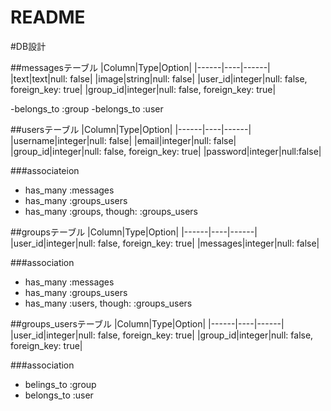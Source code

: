 # README

#DB設計

##messagesテーブル
|Column|Type|Option|
|------|----|------|
|text|text|null: false|
|image|string|null: false|
|user_id|integer|null: false, foreign_key: true|
|group_id|integer|null: false, foreign_key: true|

-belongs_to :group
-belongs_to :user

##usersテーブル
|Column|Type|Option|
|------|----|------|
|username|integer|null: false|
|email|integer|null: false|
|group_id|integer|null: false, foreign_key: true|
|password|integer|null:false|

###associateion
- has_many :messages
- has_many :groups_users
- has_many :groups, though: :groups_users


##groupsテーブル
|Column|Type|Option|
|------|----|------|
|user_id|integer|null: false, foreign_key: true|
|messages|integer|null: false|

###association
- has_many :messages
- has_many :groups_users
- has_many :users, though: :groups_users


##groups_usersテーブル
|Column|Type|Option|
|------|----|------|
|user_id|integer|null: false, foreign_key: true|
|group_id|integer|null: false, foreign_key: true|

###association
- belings_to :group
- belongs_to :user

